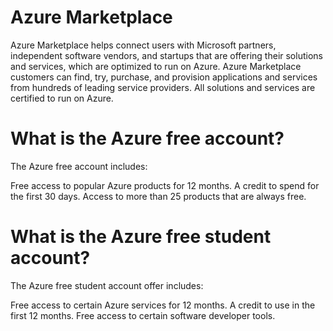 
# Azure Marketplace

Azure Marketplace helps connect users with Microsoft partners, independent software vendors, and startups that are offering their solutions and services, which are optimized to run on Azure. Azure Marketplace customers can find, try, purchase, and provision applications and services from hundreds of leading service providers. All solutions and services are certified to run on Azure.

# What is the Azure free account?

The Azure free account includes:

Free access to popular Azure products for 12 months.
A credit to spend for the first 30 days.
Access to more than 25 products that are always free.

# What is the Azure free student account?
The Azure free student account offer includes:

Free access to certain Azure services for 12 months.
A credit to use in the first 12 months.
Free access to certain software developer tools.